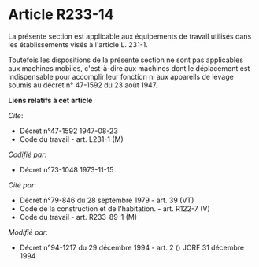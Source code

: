 # Article R233-14

La présente section est applicable aux équipements de travail utilisés dans les établissements visés à l'article L. 231-1.

Toutefois les dispositions de la présente section ne sont pas applicables aux machines mobiles, c'est-à-dire aux machines
dont le déplacement est indispensable pour accomplir leur fonction ni aux appareils de levage soumis au décret n° 47-1592 du
23 août 1947.

**Liens relatifs à cet article**

_Cite_:

  - Décret n°47-1592 1947-08-23
  - Code du travail - art. L231-1 (M)

_Codifié par_:

  - Décret n°73-1048 1973-11-15

_Cité par_:

  - Décret n°79-846 du 28 septembre 1979 - art. 39 (VT)
  - Code de la construction et de l'habitation. - art. R122-7 (V)
  - Code du travail - art. R233-89-1 (M)

_Modifié par_:

  - Décret n°94-1217 du 29 décembre 1994 - art. 2 () JORF 31 décembre 1994
